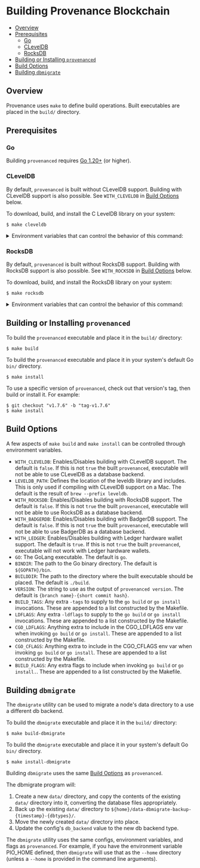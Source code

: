 # Building Provenance Blockchain

<!-- TOC -->
  - [Overview](#overview)
  - [Prerequisites](#prerequisites)
    - [Go](#go)
    - [CLevelDB](#cleveldb)
    - [RocksDB](#rocksdb)
  - [Building or Installing `provenanced`](#building-or-installing-provenanced)
  - [Build Options](#build-options)
  - [Building `dbmigrate`](#building-dbmigrate)



## Overview

Provenance uses `make` to define build operations.
Built executables are placed in the `build/` directory.

## Prerequisites

### Go

Building `provenanced` requires [Go 1.20+](https://golang.org/dl/) (or higher).

### CLevelDB

By default, `provenanced` is built without CLevelDB support.
Building with CLevelDB support is also possible. See `WITH_CLEVELDB` in [Build Options](#build-options) below.

To download, build, and install the C LevelDB library on your system:
```console
$ make cleveldb
```

<details>
<summary>Environment variables that can control the behavior of this command:</summary>

* `CLEVELDBDB_VERSION` will install a version other than the one defined in the `Makefile`.
  Do not include the `v` at the beginning of the version number.
  Example: `CLEVELDBDB_VERSION=1.22 make cleveldb`.
  The default is `1.23`
* `CLEVELDB_JOBS` will control the number of parallel jobs used to build the library.
  The default is the result of the `nproc` command.
  More parallel jobs can speed up the build.
  Fewer parallel jobs can alleviate memory problems/crashes that can be encountered during a build.
* `CLEVELDB_DO_BUILD` defines whether to build cleveldb.
  The default is `true`.
* `CLEVELDB_DO_INSTALL` defines whether to install cleveldb.
  The default is `true`.
* `CLEVELDB_SUDO` defines whether to use `sudo` for the installation of the built library.
  The difference between `sudo make cleveldb` and `CLEVELDB_SUDO=true make cleveldb`
  is that the latter will use `sudo` only for the installation (the download and build still use your current user).
  Some systems (e.g. Ubuntu) might require this.
  The default is `true` if the `sudo` command is found, or `false` otherwise.
* `CLEVELDB_DO_CLEANUP` defines whether to delete the downloaded and unpacked repo when done.
  The default is `true`.
</details>

### RocksDB

By default, `provenanced` is built without RocksDB support.
Building with RocksDB support is also possible. See `WITH_ROCKSDB` in [Build Options](#build-options) below.

To download, build, and install the RocksDB library on your system:
```console
$ make rocksdb
```

<details>
<summary>Environment variables that can control the behavior of this command:</summary>

* `ROCKSDB_VERSION` will install a version other than the one defined in the `Makefile`.
  Do not include the `v` at the beginning of the version number.
  Example: `ROCKSDB_VERSION=6.17.3 make rocksdb`.
  The default is `6.29.4`
* `ROCKSDB_JOBS` will control the number of parallel jobs used to build the library.
  The default is the result of the `nproc` command.
  More parallel jobs can speed up the build.
  Fewer parallel jobs can alleviate memory problems/crashes that can be encountered during a build.
* `ROCKSDB_WITH_SHARED` defines whether to build and install the shared (dynamic) library.
  The default is `true`.
* `ROCKSDB_WITH_STATIC` defines whether to build and install the static library.
  The default is `false`.
* `ROCKSDB_DO_BUILD` defines whether to build rocksdb.
  The default is `true`.
* `ROCKSDB_DO_INSTALL` defines whether to install rocksdb.
  The default is `true`.
* `ROCKSDB_SUDO` defines whether to use `sudo` for the installation of the built library.
  The difference between `sudo make rocksdb` and `ROCKSDB_SUDO=true make rocksdb`
  is that the latter will use `sudo` only for the installation (the download and build still use your current user).
  Some systems (e.g. Ubuntu) might require this.
  The default is `true` if the `sudo` command is found, or `false` otherwise.
* `ROCKSDB_DO_CLEANUP` defines whether to delete the downloaded and unpacked repo when done.
  The default is `true`.
</details>

## Building or Installing `provenanced`

To build the `provenanced` executable and place it in the `build/` directory:
```console
$ make build
```

To build the `provenanced` executable and place it in your system's default Go `bin/` directory.
```console
$ make install
```

To use a specific version of `provenanced`, check out that version's tag, then build or install it.
For example:
```console
$ git checkout "v1.7.6" -b "tag-v1.7.6"
$ make install
```

## Build Options

A few aspects of `make build` and `make install` can be controlled through environment variables.

* `WITH_CLEVELDB`: Enables/Disables building with CLevelDB support.
  The default is `false`.
  If this is not `true` the built `provenanced`, executable will not be able to use CLevelDB as a database backend.
* `LEVELDB_PATH`: Defines the location of the leveldb library and includes.
  This is only used if compiling with CLevelDB support on a Mac.
  The default is the result of `brew --prefix leveldb`.
* `WITH_ROCKSDB`: Enables/Disables building with RocksDB support.
  The default is `false`.
  If this is not `true` the built `provenanced`, executable will not be able to use RocksDB as a database backend.
* `WITH_BADGERDB`: Enables/Disables building with BadgerDB support.
  The default is `false`.
  If this is not `true` the built `provenanced`, executable will not be able to use BadgerDB as a database backend.
* `WITH_LEDGER`: Enables/Disables building with Ledger hardware wallet support.
  The default is `true`.
  If this is not `true` the built `provenanced`, executable will not work with Ledger hardware wallets.
* `GO`: The GoLang executable.
  The default is `go`.
* `BINDIR`: The path to the Go binary directory.
  The default is `${GOPATH}/bin`.
* `BUILDDIR`: The path to the directory where the built executable should be placed.
  The default is `./build`.
* `VERSION`: The string to use as the output of `provenanced version`.
  The default is `{branch name}-{short commit hash}`.
* `BUILD_TAGS`: Any extra `-tags` to supply to the `go build` or `go install` invocations.
  These are appended to a list constructed by the Makefile.
* `LDFLAGS`: Any extra `-ldflags` to supply to the `go build` or `go install` invocations.
  These are appended to a list constructed by the Makefile.
* `CGO_LDFLAGS`: Anything extra to include in the CGO_LDFLAGS env var when invoking `go build` or `go install`.
  These are appended to a list constructed by the Makefile.
* `CGO_CFLAGS`: Anything extra to include in the CGO_CFLAGS env var when invoking `go build` or `go install`.
  These are appended to a list constructed by the Makefile.
* `BUILD_FLAGS`: Any extra flags to include when invoking `go build` or `go install.`.
  These are appended to a list constructed by the Makefile.

## Building `dbmigrate`

The `dbmigrate` utility can be used to migrate a node's data directory to a use a different db backend.

To build the `dbmigrate` executable and place it in the `build/` directory:
```console
$ make build-dbmigrate
```

To build the `dbmigrate` executable and place it in your system's default Go `bin/` directory.
```console
$ make install-dbmigrate
```

Building `dbmigrate` uses the same [Build Options](#build-options) as `provenanced`.

The dbmigrate program will:
1. Create a new `data/` directory, and copy the contents of the existing `data/` directory into it, converting the database files appropriately.
2. Back up the existing `data/` directory to `${home}/data-dbmigrate-backup-{timestamp}-{dbtypes}/`.
3. Move the newly created `data/` directory into place.
4. Update the config's `db_backend` value to the new db backend type.

The `dbmigrate` utility uses the same configs, environment variables, and flags as `provenanced`.
For example, if you have the environment variable PIO_HOME defined, then `dbmigrate` will use that as the `--home` directory (unless a `--home` is provided in the command line arguments).
